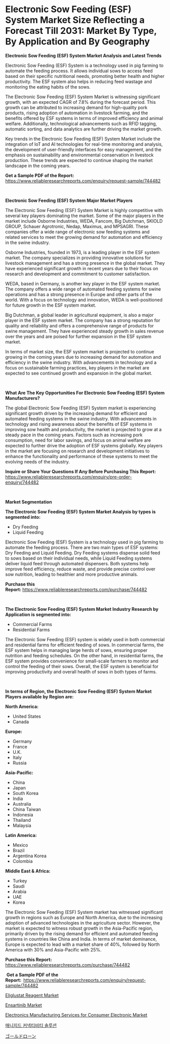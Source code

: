 <p><h1>Electronic Sow Feeding (ESF) System Market Size Reflecting a Forecast Till 2031: Market By Type, By Application and By Geography</h1></p><p><strong>Electronic Sow Feeding (ESF) System Market Analysis and Latest Trends</strong></p>
<p><p>Electronic Sow Feeding (ESF) System is a technology used in pig farming to automate the feeding process. It allows individual sows to access feed based on their specific nutritional needs, promoting better health and higher productivity. The ESF system also helps in reducing feed wastage and monitoring the eating habits of the sows.</p><p>The Electronic Sow Feeding (ESF) System Market is witnessing significant growth, with an expected CAGR of 7.8% during the forecast period. This growth can be attributed to increasing demand for high-quality pork products, rising adoption of automation in livestock farming, and the benefits offered by ESF systems in terms of improved efficiency and animal welfare. Additionally, technological advancements such as RFID tagging, automatic sorting, and data analytics are further driving the market growth.</p><p>Key trends in the Electronic Sow Feeding (ESF) System Market include the integration of IoT and AI technologies for real-time monitoring and analysis, the development of user-friendly interfaces for easy management, and the emphasis on sustainability and environmental conservation in livestock production. These trends are expected to continue shaping the market landscape in the coming years.</p></p>
<p><strong>Get a Sample PDF of the Report:&nbsp;</strong> <a href="https://www.reliableresearchreports.com/enquiry/request-sample/744482">https://www.reliableresearchreports.com/enquiry/request-sample/744482</a></p>
<p>&nbsp;</p>
<p><strong>Electronic Sow Feeding (ESF) System Major Market Players</strong></p>
<p><p>The Electronic Sow Feeding (ESF) System Market is highly competitive with several key players dominating the market. Some of the major players in the market include Osborne Industries, WEDA, Fancom, Big Dutchman, SKIOLD GROUP, Schauer Agrotronic, Nedap, Maximus, and MPSAGRI. These companies offer a wide range of electronic sow feeding systems and related services to meet the growing demand for automation and efficiency in the swine industry.</p><p>Osborne Industries, founded in 1973, is a leading player in the ESF system market. The company specializes in providing innovative solutions for livestock management and has a strong presence in the global market. They have experienced significant growth in recent years due to their focus on research and development and commitment to customer satisfaction.</p><p>WEDA, based in Germany, is another key player in the ESF system market. The company offers a wide range of automated feeding systems for swine operations and has a strong presence in Europe and other parts of the world. With a focus on technology and innovation, WEDA is well-positioned for future growth in the ESF system market.</p><p>Big Dutchman, a global leader in agricultural equipment, is also a major player in the ESF system market. The company has a strong reputation for quality and reliability and offers a comprehensive range of products for swine management. They have experienced steady growth in sales revenue over the years and are poised for further expansion in the ESF system market.</p><p>In terms of market size, the ESF system market is projected to continue growing in the coming years due to increasing demand for automation and efficiency in the swine industry. With advancements in technology and a focus on sustainable farming practices, key players in the market are expected to see continued growth and expansion in the global market.</p></p>
<p>&nbsp;</p>
<p><strong>What Are The Key Opportunities For Electronic Sow Feeding (ESF) System Manufacturers?</strong></p>
<p><p>The global Electronic Sow Feeding (ESF) System market is experiencing significant growth driven by the increasing demand for efficient and automated feeding systems in the swine industry. With advancements in technology and rising awareness about the benefits of ESF systems in improving sow health and productivity, the market is projected to grow at a steady pace in the coming years. Factors such as increasing pork consumption, need for labor savings, and focus on animal welfare are expected to further drive the adoption of ESF systems globally. Key players in the market are focusing on research and development initiatives to enhance the functionality and performance of these systems to meet the evolving needs of the industry.</p></p>
<p><strong>Inquire or Share Your Questions If Any Before Purchasing This Report:</strong> <a href="https://www.reliableresearchreports.com/enquiry/pre-order-enquiry/744482">https://www.reliableresearchreports.com/enquiry/pre-order-enquiry/744482</a></p>
<p>&nbsp;</p>
<p><strong>Market Segmentation</strong></p>
<p><strong>The Electronic Sow Feeding (ESF) System Market Analysis by types is segmented into:</strong></p>
<p><ul><li>Dry Feeding</li><li>Liquid Feeding</li></ul></p>
<p><p>Electronic Sow Feeding (ESF) System is a technology used in pig farming to automate the feeding process. There are two main types of ESF systems: Dry Feeding and Liquid Feeding. Dry Feeding systems dispense solid feed to sows based on their individual needs, while Liquid Feeding systems deliver liquid feed through automated dispensers. Both systems help improve feed efficiency, reduce waste, and provide precise control over sow nutrition, leading to healthier and more productive animals.</p></p>
<p><strong>Purchase this Report:&nbsp;</strong><a href="https://www.reliableresearchreports.com/purchase/744482">https://www.reliableresearchreports.com/purchase/744482</a></p>
<p>&nbsp;</p>
<p><strong>The Electronic Sow Feeding (ESF) System Market Industry Research by Application is segmented into:</strong></p>
<p><ul><li>Commercial Farms</li><li>Residential Farms</li></ul></p>
<p><p>The Electronic Sow Feeding (ESF) system is widely used in both commercial and residential farms for efficient feeding of sows. In commercial farms, the ESF system helps in managing large herds of sows, ensuring proper nutrition and feeding schedules. On the other hand, in residential farms, the ESF system provides convenience for small-scale farmers to monitor and control the feeding of their sows. Overall, the ESF system is beneficial for improving productivity and overall health of sows in both types of farms.</p></p>
<p>&nbsp;</p>
<p><strong>In terms of Region, the Electronic Sow Feeding (ESF) System Market Players available by Region are:</strong></p>
<p>
    <p> <strong> North America: </strong>
        <ul>
            <li>United States</li>
            <li>Canada</li>
        </ul>
        </p> 
    <p> <strong> Europe: </strong>
        <ul>
            <li>Germany</li>
            <li>France</li>
            <li>U.K.</li>
            <li>Italy</li>
            <li>Russia</li>
        </ul>
        </p> 
    <p> <strong> Asia-Pacific: </strong>
        <ul>
            <li>China</li>
            <li>Japan</li>
            <li>South Korea</li>
            <li>India</li>
            <li>Australia</li>
            <li>China Taiwan</li>
            <li>Indonesia</li>
            <li>Thailand</li>
            <li>Malaysia</li>
        </ul>
        </p> 
    <p> <strong> Latin America: </strong>
        <ul>
            <li>Mexico</li>
            <li>Brazil</li>
            <li>Argentina Korea</li>
            <li>Colombia</li>
        </ul>
        </p> 
    <p> <strong> Middle East & Africa: </strong>
        <ul>
            <li>Turkey</li>
            <li>Saudi</li>
            <li>Arabia</li>
            <li>UAE</li>
            <li>Korea</li>
        </ul>
    </p>
    </p>
<p><p>The Electronic Sow Feeding (ESF) System market has witnessed significant growth in regions such as Europe and North America, due to the increasing adoption of advanced technologies in the agriculture sector. However, the market is expected to witness robust growth in the Asia-Pacific region, primarily driven by the rising demand for efficient and automated feeding systems in countries like China and India. In terms of market dominance, Europe is expected to lead with a market share of 40%, followed by North America with 30% and Asia-Pacific with 25%.</p></p>
<p><strong>Purchase this Report: </strong><a href="https://www.reliableresearchreports.com/purchase/744482">https://www.reliableresearchreports.com/purchase/744482</a></p>
<p>&nbsp;<strong>Get a Sample PDF of the Report:&nbsp;&nbsp;</strong><a href="https://www.reliableresearchreports.com/enquiry/request-sample/744482">https://www.reliableresearchreports.com/enquiry/request-sample/744482</a></p>
<p><strong></strong></p>
<p><p><a href="https://angry-finch-aaf.notion.site/Eliglustat-Reagent-Market-Size-Focuses-on-Market-Dynamics-In-Depth-Analysis-and-Future-Projections--8f80b4a2fdf744ccbc836f9794c6b379">Eliglustat Reagent Market</a></p><p><a href="https://chivalrous-flock-a86.notion.site/Ensartinib-Market-Size-Focuses-on-Market-Dynamics-In-Depth-Analysis-and-Future-Projections-of-its-M-ae02f7d2c6694d8eb4c13b6c1af26e48">Ensartinib Market</a></p><p><a href="https://view.publitas.com/reportprime-1/electronics-manufacturing-services-for-consumer-electronic-market-analysis-and-market-size-global-industry-overview-market-segmentation-and-forecast-2024-to-2031/">Electronics Manufacturing Services for Consumer Electronic Market</a></p><p><a href="https://medium.com/@theothessalian/%EA%B4%80%EB%A6%AC%EB%90%98%EB%8A%94-%EC%97%B0%EA%B2%B0-%EC%86%94%EB%A3%A8%EC%85%98-%EC%8B%9C%EC%9E%A5-%ED%86%B5%EC%B0%B0-%EC%8B%9C%EC%9E%A5-%EB%8F%99%ED%96%A5-%EC%84%B1%EC%9E%A5-2024%EB%85%84%EB%B6%80%ED%84%B0-2031%EB%85%84%EA%B9%8C%EC%A7%80-%EC%98%88%EC%B8%A1%EB%90%9C-%EA%B2%83-badb90caa554">매니지드 커넥티비티 솔루션</a></p><p><a href="https://medium.com/@ebonyhane1955/%E3%82%B4%E3%83%BC%E3%83%AB%E3%83%89%E3%83%AD%E3%83%BC%E3%83%B3%E5%B8%82%E5%A0%B4%E3%81%AE%E3%83%A1%E3%83%88%E3%83%AA%E3%82%AF%E3%82%B9%E3%82%92%E8%A7%A3%E8%AA%AD%E3%81%99%E3%82%8B-%E5%B8%82%E5%A0%B4%E3%82%B7%E3%82%A7%E3%82%A2-%E3%83%88%E3%83%AC%E3%83%B3%E3%83%89-%E6%88%90%E9%95%B7%E3%83%91%E3%82%BF%E3%83%BC%E3%83%B3-e147cce03369">ゴールドローン</a></p></p>